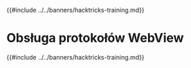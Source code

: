 {{#include ../../banners/hacktricks-training.md}}

# Obsługa protokołów WebView

{{#include ../../banners/hacktricks-training.md}}
